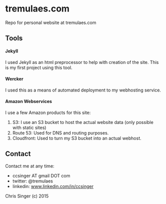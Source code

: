 # tremulaes.com
Repo for personal website at tremulaes.com

## Tools

#### Jekyll

I used Jekyll as an html preprocessor to help with creation of the site. This is my first project using this tool.

#### Wercker

I used this as a means of automated deployment to my webhosting service.

#### Amazon Webservices

I use a few Amazon products for this site:

1. S3: I use an S3 bucket to host the actual website data (only possible with static sites)
2. Route 53: Used for DNS and routing purposes.
3. Cloudfront: Used to turn my S3 bucket into an actual webhost.

## Contact

Contact me at any time:

* ccsinger AT gmail DOT com
* twitter: @tremulaes
* linkedin: www.linkedin.com/in/ccsinger

Chris Singer (c) 2015